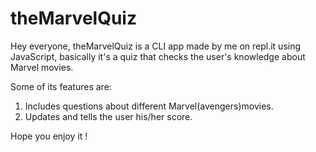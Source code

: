 # theMarvelQuiz

Hey everyone, theMarvelQuiz is a CLI app made by me on repl.it using JavaScript, basically it's a quiz that checks the user's knowledge about Marvel movies.

Some of its features are:
1. Includes questions about different Marvel(avengers)movies.
2. Updates and tells the user his/her score.

Hope you enjoy it !